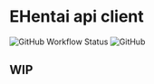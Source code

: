 # EHentai api client
![GitHub Workflow Status](https://img.shields.io/github/actions/workflow/status/mixa3607/EH_client/build_and_test.yml?branch=master&style=flat-square)
![GitHub](https://img.shields.io/github/license/mixa3607/EH_client?style=flat-square)

## WIP
